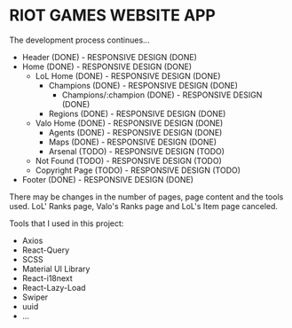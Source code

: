 # RIOT GAMES WEBSITE APP

The development process continues...

- Header (DONE) - RESPONSIVE DESIGN (DONE)
- Home (DONE) - RESPONSIVE DESIGN (DONE)
  - LoL Home (DONE) - RESPONSIVE DESIGN (DONE)
    - Champions (DONE) - RESPONSIVE DESIGN (DONE)
      - Champions/:champion (DONE) - RESPONSIVE DESIGN (DONE)
    - Regions (DONE) - RESPONSIVE DESIGN (DONE)
  - Valo Home (DONE) - RESPONSIVE DESIGN (DONE)
    - Agents (DONE) - RESPONSIVE DESIGN (DONE)
    - Maps (DONE) - RESPONSIVE DESIGN (DONE)
    - Arsenal (TODO) - RESPONSIVE DESIGN (TODO)
  - Not Found (TODO) - RESPONSIVE DESIGN (TODO)
  - Copyright Page (TODO) - RESPONSIVE DESIGN (TODO)
- Footer (DONE) - RESPONSIVE DESIGN (DONE)

There may be changes in the number of pages, page content and the tools used.
LoL' Ranks page, Valo's Ranks page and LoL's Item page canceled.

Tools that I used in this project:

- Axios
- React-Query
- SCSS
- Material UI Library
- React-i18next
- React-Lazy-Load
- Swiper
- uuid
- ...
